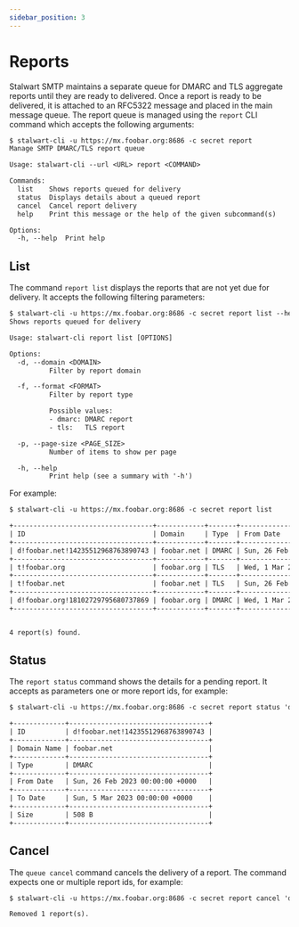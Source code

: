 ```yaml
---
sidebar_position: 3
---
```


# Reports

Stalwart SMTP maintains a separate queue for DMARC and TLS aggregate reports until they are ready to delivered. Once a report is ready to be delivered, it is attached to an RFC5322 message and placed in the main message queue. The report queue is managed using the `report` CLI command which accepts the following arguments:

```txt
$ stalwart-cli -u https://mx.foobar.org:8686 -c secret report 
Manage SMTP DMARC/TLS report queue

Usage: stalwart-cli --url <URL> report <COMMAND>

Commands:
  list    Shows reports queued for delivery
  status  Displays details about a queued report
  cancel  Cancel report delivery
  help    Print this message or the help of the given subcommand(s)

Options:
  -h, --help  Print help
```

## List

The command `report list` displays the reports that are not yet due for delivery. It accepts the following filtering parameters:

```txt
$ stalwart-cli -u https://mx.foobar.org:8686 -c secret report list --help
Shows reports queued for delivery

Usage: stalwart-cli report list [OPTIONS]

Options:
  -d, --domain <DOMAIN>
          Filter by report domain

  -f, --format <FORMAT>
          Filter by report type

          Possible values:
          - dmarc: DMARC report
          - tls:   TLS report

  -p, --page-size <PAGE_SIZE>
          Number of items to show per page

  -h, --help
          Print help (see a summary with '-h')
```

For example:

```txt
$ stalwart-cli -u https://mx.foobar.org:8686 -c secret report list

+-----------------------------------+------------+-------+---------------------------------+--------------------------------+-------+
| ID                                | Domain     | Type  | From Date                       | To Date                        | Size  |
+-----------------------------------+------------+-------+---------------------------------+--------------------------------+-------+
| d!foobar.net!14235512968763890743 | foobar.net | DMARC | Sun, 26 Feb 2023 00:00:00 +0000 | Sun, 5 Mar 2023 00:00:00 +0000 | 508 B |
+-----------------------------------+------------+-------+---------------------------------+--------------------------------+-------+
| t!foobar.org                      | foobar.org | TLS   | Wed, 1 Mar 2023 00:00:00 +0000  | Thu, 2 Mar 2023 00:00:00 +0000 | 158 B |
+-----------------------------------+------------+-------+---------------------------------+--------------------------------+-------+
| t!foobar.net                      | foobar.net | TLS   | Sun, 26 Feb 2023 00:00:00 +0000 | Sun, 5 Mar 2023 00:00:00 +0000 | 356 B |
+-----------------------------------+------------+-------+---------------------------------+--------------------------------+-------+
| d!foobar.org!18102729795680737869 | foobar.org | DMARC | Wed, 1 Mar 2023 00:00:00 +0000  | Thu, 2 Mar 2023 00:00:00 +0000 | 503 B |
+-----------------------------------+------------+-------+---------------------------------+--------------------------------+-------+


4 report(s) found.
```

## Status

The `report status` command shows the details for a pending report. It accepts as parameters one or more report ids, for example:

```txt
$ stalwart-cli -u https://mx.foobar.org:8686 -c secret report status 'd!foobar.net!14235512968763890743'

+-------------+-----------------------------------+
| ID          | d!foobar.net!14235512968763890743 |
+-------------+-----------------------------------+
| Domain Name | foobar.net                        |
+-------------+-----------------------------------+
| Type        | DMARC                             |
+-------------+-----------------------------------+
| From Date   | Sun, 26 Feb 2023 00:00:00 +0000   |
+-------------+-----------------------------------+
| To Date     | Sun, 5 Mar 2023 00:00:00 +0000    |
+-------------+-----------------------------------+
| Size        | 508 B                             |
+-------------+-----------------------------------+
```

## Cancel

The `queue cancel` command cancels the delivery of a report. The command expects one or multiple report ids, for example:

```txt
$ stalwart-cli -u https://mx.foobar.org:8686 -c secret report cancel 'd!foobar.net!14235512968763890743'

Removed 1 report(s).
```
